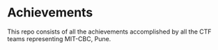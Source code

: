 # Achievements
This repo consists of all the achievements accomplished by all the CTF teams representing MIT-CBC, Pune.
